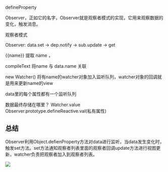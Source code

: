 defineProperty

Observer，正如它的名字，Observer就是观察者模式的实现，它用来观察数据的变化，触发消息。


观察者模式

Observer: data.set -> dep.notify -> sub.update -> get

{{name}} 提取 name ，

compileText 将name 与 data.name 关联

new Watcher() 将有name的watcher对象加入监听队列，watcher对象的回调就是用来更新name的view

data里的每个属性都有一个监听队列

数据最终存储在哪里？
Watcher.value
Observer.prototype.defineReactive.val(私有属性)

## 总结

Observer利用Object.defienProperty方法对data进行监听，当data发生变化时，触发set方法。set方法通知观察者列表里面的观察者回调update方法进行视图更新，watcher负责把观察者加入到观察者列表。

![](https://ws3.sinaimg.cn/large/006tNc79gy1fp7slv97x6j30ez06m0tx.jpg)